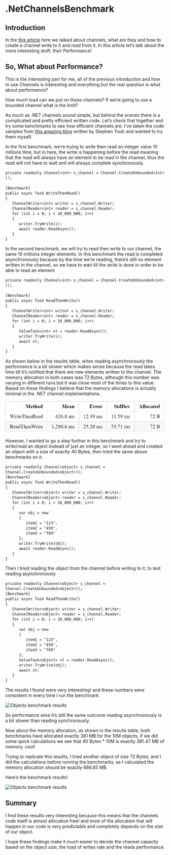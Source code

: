 # .NetChannelsBenchmark
## Introduction
In the [this article](https://github.com/paola-homsi/.NetChannels) here we talked about channels, what are they and how to create a channel write to it and read from it. 
In this article let’s talk about the more interesting stuff, their Performance!

## So, What about Performance?
This is the interesting part for me, all of the previous introduction and how to use Channels is interesting and everything but the real question is what about performance?

How much load can we put on these channels? If we’re going to use a bounded channel what is the limit?

As much as .NET channels sound simple, but behind the scenes there is a complicated and pretty efficient written code. 
Let’s check that together and try some benchmarks to see how efficient channels are. I’ve taken the code samples from [this amazing blog](https://devblogs.microsoft.com/dotnet/an-introduction-to-system-threading-channels/) written by Stephen Toub and wanted to try them myself.

In the first benchmark, we’re trying to write then read an integer value 10 millions time, but in here, the write is happening before the read meaning that the read will always have an element to be read in the channel, thus the read will not have to wait and will always complete synchronously.

```
private readonly Channel<int> s_channel = Channel.CreateUnbounded<int>();

[Benchmark]
public async Task WriteThenRead()
{
   ChannelWriter<int> writer = s_channel.Writer;
   ChannelReader<int> reader = s_channel.Reader;
   for (int i = 0; i < 10_000_000; i++)
   {
      writer.TryWrite(i);
      await reader.ReadAsync();
   }
}
```

In the second benchmark, we will try to read then write to our channel, the same 10 millions integer elements. In this benchmark the read is completed asynchronously because by the time we’re reading, there’s still no element written in the channel, so we have to wait till the write is done in order to be able to read an element

```
private readonly Channel<int> s_channel = Channel.CreateUnbounded<int>();

[Benchmark]
public async Task ReadThenWrite()
{
   ChannelWriter<int> writer = s_channel.Writer;
   ChannelReader<int> reader = s_channel.Reader;
   for (int i = 0; i < 10_000_000; i++)
   {
      ValueTask<int> vt = reader.ReadAsync();
      writer.TryWrite(i);
      await vt;
   }
}
```

As shown below in the results table, when reading asynchronously the performance is a bit slower which makes sense because the read takes time till it’s notified that there are new elements written to the channel.
The memory allocation in both cases was 72 Bytes, although this number was varying in different runs but it was close most of the times to this value. Based on these findings I believe that the memory allocations is actually minimal in the .NET channel implementations.

![Integers benchmark results](https://github.com/paola-homsi/.NetChannelsBenchmark/blob/master/NetChannelsBenchmark/assets/firstbenckmark.png)

However, I wanted to go a step further in this benchmark and try to write/read an object instead of just an integer, so I went ahead and created an object with a size of exactly 40 Bytes, then tried the same above benchmarks on it.

```
private readonly Channel<object> s_channel = Channel.CreateUnbounded<object>();
[Benchmark]
public async Task WriteThenRead()
{
   ChannelWriter<object> writer = s_channel.Writer;
   ChannelReader<object> reader = s_channel.Reader;
   for (int i = 0; i < 10_000_000; i++)
   {
      var obj = new
      {
         item1 = "123",
         item2 = "456",
         item3 = "789"
      };
      writer.TryWrite(obj);
      await reader.ReadAsync();
   }
}
```

Then I tried reading the object from the channel before writing to it, to test reading asynchronously

```
private readonly Channel<object> s_channel = Channel.CreateUnbounded<object>();
[Benchmark]
public async Task ReadThenWrite()
{
   ChannelWriter<object> writer = s_channel.Writer;
   ChannelReader<object> reader = s_channel.Reader;
   for (int i = 0; i < 10_000_000; i++)
   {
      var obj = new
      { 
         item1 = "123",
         item2 = "456",
         item3 = "789"
      };
      ValueTask<object> vt = reader.ReadAsync();
      writer.TryWrite(obj);
      await vt;
   }
}
````

The results I found were very interesting! and these numbers were consistent in every time I run the benchmark.

![Objects benchmark results](https://github.com/paola-homsi/.NetChannelsBenchmark/blob/master/NetChannelsBenchmark/assets/secondbenchmark.png)

So performance wise it’s still the same outcome reading asynchronously is a bit slower than reading synchronously.

Now about the memory allocation, as shown in the results table, both benchmarks have allocated exactly 381 MB for the 10M objects, if we did some quick calculations we see that 40 Bytes * 10M is exactly 381.47 MB of memory. cool!

Trying to replicate this results, I tried another object of size 72 Bytes, and I did the calculations before running the benchmarks, as I calculated the memory allocation should be exactly 686.65 MB.

Here’s the benchmark results!

![Objects benchmark results](https://github.com/paola-homsi/.NetChannelsBenchmark/blob/master/NetChannelsBenchmark/assets/thridbenchmark.png)

## Summary
I find these results very interesting because this means that the channels code itself is almost allocation free! and most of the allocation that will happen in our code is very predictable and completely depends on the size of our object.

I hope these findings make it much easier to decide the channel capacity based on the object size, the load of writes rate and the reads performance.




